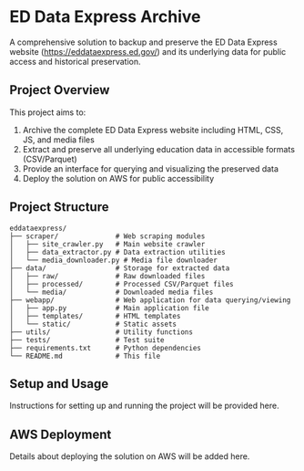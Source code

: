 # ED Data Express Archive

A comprehensive solution to backup and preserve the ED Data Express website (https://eddataexpress.ed.gov/) and its underlying data for public access and historical preservation.

## Project Overview

This project aims to:
1. Archive the complete ED Data Express website including HTML, CSS, JS, and media files
2. Extract and preserve all underlying education data in accessible formats (CSV/Parquet)
3. Provide an interface for querying and visualizing the preserved data
4. Deploy the solution on AWS for public accessibility

## Project Structure

```
eddataexpress/
├── scraper/              # Web scraping modules
│   ├── site_crawler.py   # Main website crawler
│   ├── data_extractor.py # Data extraction utilities
│   └── media_downloader.py # Media file downloader
├── data/                 # Storage for extracted data
│   ├── raw/              # Raw downloaded files
│   ├── processed/        # Processed CSV/Parquet files
│   └── media/            # Downloaded media files
├── webapp/               # Web application for data querying/viewing
│   ├── app.py            # Main application file
│   ├── templates/        # HTML templates
│   └── static/           # Static assets
├── utils/                # Utility functions
├── tests/                # Test suite
├── requirements.txt      # Python dependencies
└── README.md             # This file
```

## Setup and Usage

Instructions for setting up and running the project will be provided here.

## AWS Deployment

Details about deploying the solution on AWS will be added here.
